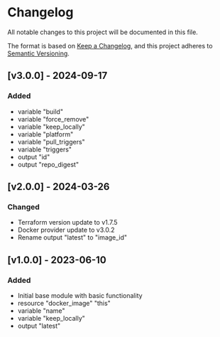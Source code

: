 # Changelog

All notable changes to this project will be documented in this file.

The format is based on [Keep a Changelog](https://keepachangelog.com/en/1.0.0/),
and this project adheres to [Semantic Versioning](https://semver.org/spec/v2.0.0.html).

## [v3.0.0] - 2024-09-17

### Added

- variable "build"
- variable "force_remove"
- variable "keep_locally"
- variable "platform"
- variable "pull_triggers"
- variable "triggers"
- output "id"
- output "repo_digest"

## [v2.0.0] - 2024-03-26

### Changed

- Terraform version update to v1.7.5
- Docker provider update to v3.0.2
- Rename output "latest" to "image_id"

## [v1.0.0] - 2023-06-10

### Added

- Initial base module with basic functionality
- resource "docker_image" "this"
- variable "name"
- variable "keep_locally"
- output "latest"